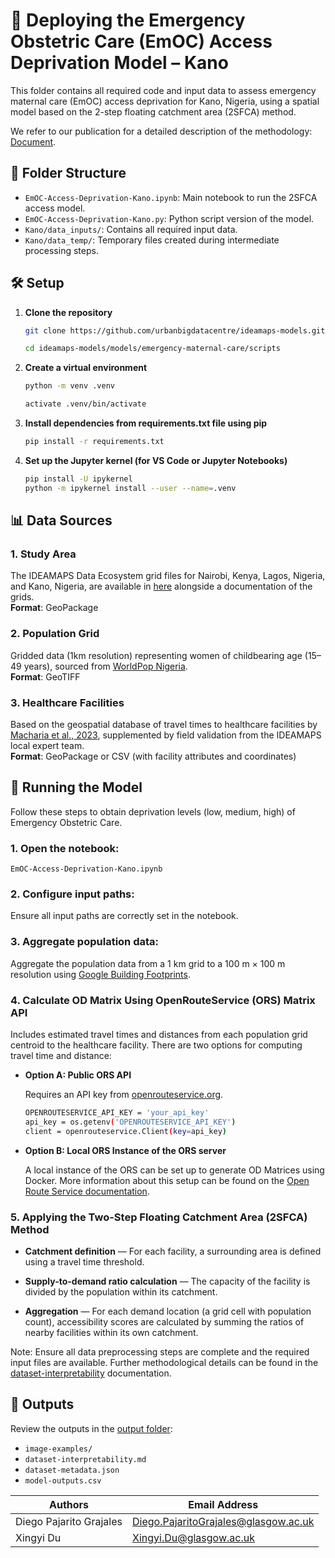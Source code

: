 # 🏥 Deploying the Emergency Obstetric Care (EmOC) Access Deprivation Model – Kano

This folder contains all required code and input data to assess emergency maternal care (EmOC) access deprivation for Kano, Nigeria, using a spatial model based on the 2-step floating catchment area (2SFCA) method.

We refer to our publication for a detailed description of the methodology: [Document](https://docs.google.com/document/d/1dGsay3PzLPfFJ8P2z702lm-oXsCebGyoMiSjkgl5jr4/edit?tab=t.0#heading=h.xm1wdqmjz1kd).

## 📁 Folder Structure

- `EmOC-Access-Deprivation-Kano.ipynb`: Main notebook to run the 2SFCA access model.
- `EmOC-Access-Deprivation-Kano.py`: Python script version of the model.
- `Kano/data_inputs/`: Contains all required input data.
- `Kano/data_temp/`: Temporary files created during intermediate processing steps.

## 🛠️ Setup

1. **Clone the repository**

   ```bash
   git clone https://github.com/urbanbigdatacentre/ideamaps-models.git
   
   cd ideamaps-models/models/emergency-maternal-care/scripts
2. **Create a virtual environment**

    ```bash
    python -m venv .venv
    
    activate .venv/bin/activate
3. **Install dependencies from requirements.txt file using pip**

   ```bash
   pip install -r requirements.txt

4. **Set up the Jupyter kernel (for VS Code or Jupyter Notebooks)**

   ```bash
   pip install -U ipykernel
   python -m ipykernel install --user --name=.venv

## 📊 Data Sources

### 1. **Study Area**  
   The IDEAMAPS Data Ecosystem grid files for Nairobi, Kenya, Lagos, Nigeria, and Kano, Nigeria, are available in [here](https://github.com/urbanbigdatacentre/ideamaps-models/tree/dev/docs/study-areas) alongside a documentation of the grids.  
   **Format**: GeoPackage

### 2. **Population Grid**  
   Gridded data (1km resolution) representing women of childbearing age (15–49 years), sourced from [WorldPop Nigeria](https://hub.worldpop.org/geodata/summary?id=18447).  
   **Format**: GeoTIFF

### 3. **Healthcare Facilities**  
   Based on the geospatial database of travel times to healthcare facilities by [Macharia et al., 2023](https://doi.org/10.6084/m9.figshare.22689667.v2), supplemented by field validation from the IDEAMAPS local expert team.  
   **Format**: GeoPackage or CSV (with facility attributes and coordinates)

## 🚀 Running the Model

Follow these steps to obtain deprivation levels (low, medium, high) of Emergency Obstetric Care.

### 1. **Open the notebook:**  
   `EmOC-Access-Deprivation-Kano.ipynb`

### 2. **Configure input paths:**  
   Ensure all input paths are correctly set in the notebook.

### 3. **Aggregate population data:**  
   Aggregate the population data from a 1 km grid to a 100 m × 100 m resolution using [Google Building Footprints](https://developers.google.com/earth-engine/datasets/catalog/GOOGLE_Research_open-buildings_v3_polygons).

### 4. **Calculate OD Matrix Using OpenRouteService (ORS) Matrix API**  

   Includes estimated travel times and distances from each population grid centroid to the healthcare facility. There are two options for computing travel time and distance:

   - **Option A: Public ORS API**

     Requires an API key from [openrouteservice.org](https://openrouteservice.org/).

     ```bash
     OPENROUTESERVICE_API_KEY = 'your_api_key'
     api_key = os.getenv('OPENROUTESERVICE_API_KEY')
     client = openrouteservice.Client(key=api_key)
     ```

   - **Option B: Local ORS Instance of the ORS server**

     A local instance of the ORS can be set up to generate OD Matrices using Docker. More information about this setup can be found on the [Open Route Service documentation](https://github.com/GIScience/openrouteservice/tree/main).

### 5. **Applying the Two-Step Floating Catchment Area (2SFCA) Method**

   - **Catchment definition** — For each facility, a surrounding area is defined using a travel time threshold.

   - **Supply-to-demand ratio calculation** — The capacity of the facility is divided by the population within its catchment.

   - **Aggregation** — For each demand location (a grid cell with population count), accessibility scores are calculated by summing the ratios of nearby facilities within its own catchment.

Note: Ensure all data preprocessing steps are complete and the required input files are available.
Further methodological details can be found in the [dataset-interpretability](https://github.com/urbanbigdatacentre/ideamaps-models/blob/dev/models/emergency-maternal-care/kano/dataset-interpretability.md) documentation.

## 📎 Outputs

Review the outputs in the [output folder](https://github.com/urbanbigdatacentre/ideamaps-models/blob/dev/models/emergency-maternal-care/kano):

- `image-examples/`
- `dataset-interpretability.md`
- `dataset-metadata.json`
- `model-outputs.csv`

  
| Authors                   | Email Address                                      |
|---------------------------|----------------------------------------------------|
| Diego Pajarito Grajales  | Diego.PajaritoGrajales@glasgow.ac.uk               |
| Xingyi Du                | Xingyi.Du@glasgow.ac.uk                            |
